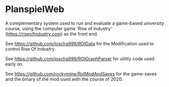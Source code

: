 # PlanspielWeb

A complementary system used to run and evaluate a game-based university course, using the computer game 'Rise of Industry' (https://riseofindustry.com) as the front end.

See https://github.com/joscha999/ROIData for the Modification used to control Rise Of Industry.

See https://github.com/joscha999/ROIGraphParser for utility code used early on.

See https://github.com/rockymine/RoIModAndSaves for the game-saves and the binary of the mod used with the course of 2020.

